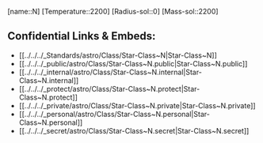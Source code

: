 ﻿---
confidential: public
isDeleted: false
isReadOnly: false
SpocWebEntityId: 28197
tags:
- astro/StarClass
type: StarClass
---

[name::N]
[Temperature::2200]
[Radius-sol::0]
[Mass-sol::2200]




## Confidential Links & Embeds: 
- [[../../../_Standards/astro/Class/Star-Class~N|Star-Class~N]] 
- [[../../../_public/astro/Class/Star-Class~N.public|Star-Class~N.public]] 
- [[../../../_internal/astro/Class/Star-Class~N.internal|Star-Class~N.internal]] 
- [[../../../_protect/astro/Class/Star-Class~N.protect|Star-Class~N.protect]] 
- [[../../../_private/astro/Class/Star-Class~N.private|Star-Class~N.private]] 
- [[../../../_personal/astro/Class/Star-Class~N.personal|Star-Class~N.personal]] 
- [[../../../_secret/astro/Class/Star-Class~N.secret|Star-Class~N.secret]]

